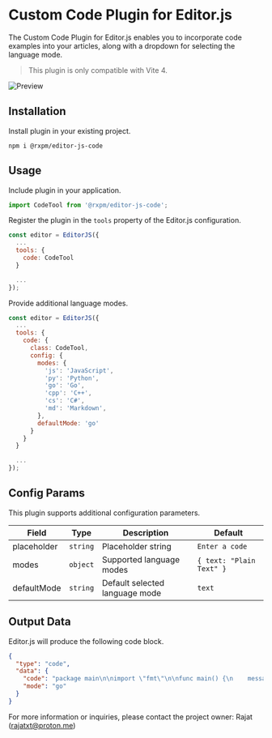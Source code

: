 # Custom Code Plugin for Editor.js

The Custom Code Plugin for Editor.js enables you to incorporate code examples into your articles, along with a dropdown for selecting the language mode.

> This plugin is only compatible with Vite 4.

![Preview](https://res.cloudinary.com/dcwxfpep4/image/upload/v1698238204/screens/urdh4xfraz4dmim3lbsb.webp)

## Installation

Install plugin in your existing project.

```shell
npm i @rxpm/editor-js-code
```

## Usage

Include plugin in your application.

```javascript
import CodeTool from '@rxpm/editor-js-code';
```

Register the plugin in the `tools` property of the Editor.js configuration.

```javascript
const editor = EditorJS({
  ...
  tools: {
    code: CodeTool
  }

  ...
});
```

Provide additional language modes.

```javascript
const editor = EditorJS({
  ...
  tools: {
    code: {
      class: CodeTool,
      config: {
        modes: {
          'js': 'JavaScript',
          'py': 'Python',
          'go': 'Go',
          'cpp': 'C++',
          'cs': 'C#',
          'md': 'Markdown',
        },
        defaultMode: 'go'
      }
    }
  }

  ...
});
```

## Config Params

This plugin supports additional configuration parameters.

| Field       | Type     | Description                    | Default                    |
| ----------- | -------- | -------------------------------| ---------------------------|
| placeholder | `string` | Placeholder string | `Enter a code` |
| modes | `object` | Supported language modes | `{ text: "Plain Text" }` |
| defaultMode | `string` | Default selected language mode | `text` |

## Output Data

Editor.js will produce the following code block.

```json
{
  "type": "code",
  "data": {
    "code": "package main\n\nimport \"fmt\"\n\nfunc main() {\n    messages := make(chan string)\n\n    go func() { messages <- \"ping\" }()\n\n    msg := <-messages\n    fmt.Println(msg)\n}",
    "mode": "go"
  }
}
```

For more information or inquiries, please contact the project owner: Rajat (rajatxt@proton.me)
